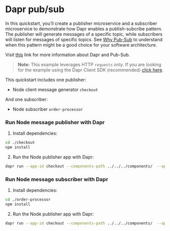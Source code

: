 # Dapr pub/sub

In this quickstart, you'll create a publisher microservice and a subscriber microservice to demonstrate how Dapr enables a publish-subcribe pattern. The publisher will generate messages of a specific topic, while subscribers will listen for messages of specific topics. See [Why Pub-Sub](#why-pub-sub) to understand when this pattern might be a good choice for your software architecture.

Visit [this](https://docs.dapr.io/developing-applications/building-blocks/pubsub/) link for more information about Dapr and Pub-Sub.

> **Note:** This example leverages HTTP `requests` only.  If you are looking for the example using the Dapr Client SDK (recommended) [click here](../sdk/).

This quickstart includes one publisher:

- Node client message generator `checkout` 

And one subscriber: 
 
- Node subscriber `order-processor`

### Run Node message publisher with Dapr

1. Install dependencies: 

<!-- STEP
name: Install Node dependencies
-->

```bash
cd ./checkout
npm install
```
<!-- END_STEP -->
2. Run the Node publisher app with Dapr: 

<!-- STEP
name: Run Node publisher
expected_stdout_lines:
  - "You're up and running! Both Dapr and your app logs will appear here."
  - '== APP == Published data: {"orderId":2}'
  - '== APP == Published data: {"orderId":3}'
  - "Exited App successfully"
  - "Exited Dapr successfully"
expected_stderr_lines:
working_dir: ./checkout
output_match_mode: substring
background: true
sleep: 10
-->
    
```bash
dapr run --app-id checkout --components-path ../../../components/  --app-port 5001 -- node .
```

<!-- END_STEP -->
### Run Node message subscriber with Dapr

1. Install dependencies: 

<!-- STEP
name: Install Node dependencies
-->

```bash
cd ./order-processor
npm install
```
<!-- END_STEP -->
2. Run the Node publisher app with Dapr: 

<!-- STEP
name: Run Node publisher
expected_stdout_lines:
  - '== APP == Subscriber received: { orderId: 2 }'
  - "You're up and running! Both Dapr and your app logs will appear here."
  - "Exited Dapr successfully"
  - "Exited App successfully"
expected_stderr_lines:
working_dir: ./order-processor
output_match_mode: substring
background: true
sleep: 10
-->
    
```bash
dapr run --app-id checkout --components-path ../../../components/  --app-port 5002 -- node .
```

<!-- END_STEP -->